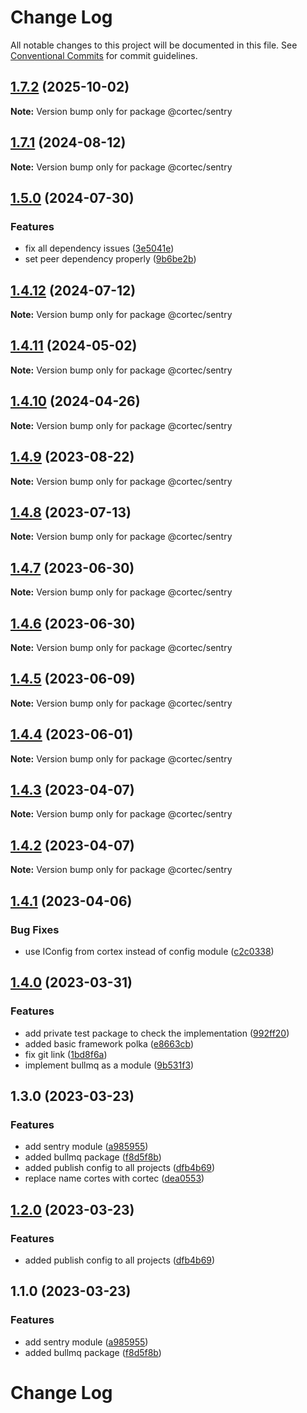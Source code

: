 # Change Log

All notable changes to this project will be documented in this file.
See [Conventional Commits](https://conventionalcommits.org) for commit guidelines.

## [1.7.2](https://github.com/saswatds/cortec/compare/@cortec/sentry@1.7.1...@cortec/sentry@1.7.2) (2025-10-02)

**Note:** Version bump only for package @cortec/sentry

## [1.7.1](https://github.com/saswatds/cortec/compare/@cortec/sentry@1.7.0...@cortec/sentry@1.7.1) (2024-08-12)

**Note:** Version bump only for package @cortec/sentry

## [1.5.0](https://github.com/saswatds/cortec/compare/@cortec/sentry@1.4.12...@cortec/sentry@1.5.0) (2024-07-30)

### Features

- fix all dependency issues ([3e5041e](https://github.com/saswatds/cortec/commit/3e5041e97d6533fc2783718674853faadd4f4ae6))
- set peer dependency properly ([9b6be2b](https://github.com/saswatds/cortec/commit/9b6be2bcaa33da6cdcfbe1d2d00a5493e81e247e))

## [1.4.12](https://github.com/saswatds/cortec/compare/@cortec/sentry@1.4.11...@cortec/sentry@1.4.12) (2024-07-12)

**Note:** Version bump only for package @cortec/sentry

## [1.4.11](https://github.com/saswatds/cortec/compare/@cortec/sentry@1.4.10...@cortec/sentry@1.4.11) (2024-05-02)

**Note:** Version bump only for package @cortec/sentry

## [1.4.10](https://github.com/saswatds/cortec/compare/@cortec/sentry@1.4.9...@cortec/sentry@1.4.10) (2024-04-26)

**Note:** Version bump only for package @cortec/sentry

## [1.4.9](https://github.com/saswatds/cortec/compare/@cortec/sentry@1.4.8...@cortec/sentry@1.4.9) (2023-08-22)

**Note:** Version bump only for package @cortec/sentry

## [1.4.8](https://github.com/saswatds/cortec/compare/@cortec/sentry@1.4.7...@cortec/sentry@1.4.8) (2023-07-13)

**Note:** Version bump only for package @cortec/sentry

## [1.4.7](https://github.com/saswatds/cortec/compare/@cortec/sentry@1.4.6...@cortec/sentry@1.4.7) (2023-06-30)

**Note:** Version bump only for package @cortec/sentry

## [1.4.6](https://github.com/saswatds/cortec/compare/@cortec/sentry@1.4.5...@cortec/sentry@1.4.6) (2023-06-30)

**Note:** Version bump only for package @cortec/sentry

## [1.4.5](https://github.com/saswatds/cortec/compare/@cortec/sentry@1.4.4...@cortec/sentry@1.4.5) (2023-06-09)

**Note:** Version bump only for package @cortec/sentry

## [1.4.4](https://github.com/saswatds/cortec/compare/@cortec/sentry@1.4.3...@cortec/sentry@1.4.4) (2023-06-01)

**Note:** Version bump only for package @cortec/sentry

## [1.4.3](https://github.com/saswatds/cortec/compare/@cortec/sentry@1.4.2...@cortec/sentry@1.4.3) (2023-04-07)

**Note:** Version bump only for package @cortec/sentry

## [1.4.2](https://github.com/saswatds/cortec/compare/@cortec/sentry@1.4.1...@cortec/sentry@1.4.2) (2023-04-07)

**Note:** Version bump only for package @cortec/sentry

## [1.4.1](https://github.com/saswatds/cortec/compare/@cortec/sentry@1.4.0...@cortec/sentry@1.4.1) (2023-04-06)

### Bug Fixes

- use IConfig from cortex instead of config module ([c2c0338](https://github.com/saswatds/cortec/commit/c2c033835400e67dc8fd786b40bcec6d235c2914))

## [1.4.0](https://github.com/saswatds/cortec/compare/@cortec/sentry@1.3.0...@cortec/sentry@1.4.0) (2023-03-31)

### Features

- add private test package to check the implementation ([992ff20](https://github.com/saswatds/cortec/commit/992ff20ca4c3b7ce2d154323a6a9e763c2214c22))
- added basic framework polka ([e8663cb](https://github.com/saswatds/cortec/commit/e8663cb6b0103c2c530539b96c3fc959c14860e3))
- fix git link ([1bd8f6a](https://github.com/saswatds/cortec/commit/1bd8f6a6789555c02abaaa58b58d82c6a474f23c))
- implement bullmq as a module ([9b531f3](https://github.com/saswatds/cortec/commit/9b531f39e1275b3e25e09f20033d81eb3bb7871d))

## 1.3.0 (2023-03-23)

### Features

- add sentry module ([a985955](https://github.com/saswatds/cortec/commit/a9859556e0578af9f179256b1dac45cc9c0bd197))
- added bullmq package ([f8d5f8b](https://github.com/saswatds/cortec/commit/f8d5f8bc76a357fd4b9426c5a7d6751eccdf8d67))
- added publish config to all projects ([dfb4b69](https://github.com/saswatds/cortec/commit/dfb4b69645b860b6686792d7a4272700686fd544))
- replace name cortes with cortec ([dea0553](https://github.com/saswatds/cortec/commit/dea055356354609a61c9900293a68c07cb71ba54))

## [1.2.0](https://github.com/saswatds/cortec/compare/@cortec/sentry@1.1.0...@cortec/sentry@1.2.0) (2023-03-23)

### Features

- added publish config to all projects ([dfb4b69](https://github.com/saswatds/cortec/commit/dfb4b69645b860b6686792d7a4272700686fd544))

## 1.1.0 (2023-03-23)

### Features

- add sentry module ([a985955](https://github.com/saswatds/cortec/commit/a9859556e0578af9f179256b1dac45cc9c0bd197))
- added bullmq package ([f8d5f8b](https://github.com/saswatds/cortec/commit/f8d5f8bc76a357fd4b9426c5a7d6751eccdf8d67))

# Change Log
